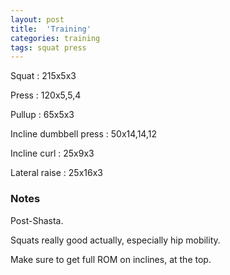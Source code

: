 ```yaml
---
layout: post
title:  'Training'
categories: training
tags: squat press
---
```


Squat : 215x5x3

Press  : 120x5,5,4

Pullup  : 65x5x3

Incline dumbbell press : 50x14,14,12

Incline curl  :  25x9x3

Lateral raise : 25x16x3

### Notes

Post-Shasta.

Squats really good actually, especially hip mobility.

Make sure to get full ROM on inclines, at the top.
